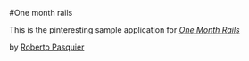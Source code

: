 #One month rails

This is the pinteresting sample application for [*One Month Rails*](http://onemonthrails.com)

by [Roberto Pasquier](http://www.facebook.com)